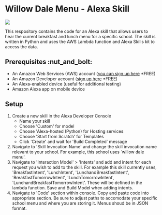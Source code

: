 <h1>Willow Dale Menu - Alexa Skill</h1> <img src="https://i.imgur.com/I4EbBQV.png"/>

This respository contains the code for an Alexa skill that allows users to hear the current breakfast and lunch menu for a specific school. The skill is written in Python and uses the AWS Lambda function and Alexa Skills kit to access the data.

<h2>Prerequisites :nut_and_bolt:</h2>

* An Amazon Web Services (AWS) account (<a href="https://aws.amazon.com/free/?trk=78b916d7-7c94-4cab-98d9-0ce5e648dd5f&sc_channel=ps&s_kwcid=AL!4422!3!432339156165!e!!g!!create%20aws%20account&ef_id=Cj0KCQiAic6eBhCoARIsANlox86TYDv0SwS8ZeHSBz83fubw5sXAhH_TBkWOhPDbwLqhL2emHYOICfgaAhIMEALw_wcB:G:s&s_kwcid=AL!4422!3!432339156165!e!!g!!create%20aws%20account&all-free-tier.sort-by=item.additionalFields.SortRank&all-free-tier.sort-order=asc&awsf.Free%20Tier%20Types=*all&awsf.Free%20Tier%20Categories=*all">you can sign up here</a> *FREE)
* An Amazon Developer account (<a href="https://developer.amazon.com/en-US/docs/alexa/ask-overviews/create-developer-account.html">sign up here</a> *FREE)
* An Alexa-enabled device (useful for additional testing)
* Amazon Alexa app on mobile device

<h2>Setup</h2>

1. Create a new skill in the Alexa Developer Console
    - Name your skill
    - Choose 'Custom' for model
    - Choose 'Alexa-hosted (Python) for Hosting services
    - Choose 'Start from Scratch' for Templates
    - Click 'Create' and wait for 'Build Completed' message
2. Navigate to 'Skill Invocation Name' and change the skill invocation name relevant to your school. For example, this school uses 'willow dale menu'.
3. Navigate to 'Interaction Model' > 'Intents' and add and intent for each request you wish to add to the skill. For example this skill currently uses, 'BreakfastIntent', 'LunchIntent', 'LunchandBreakfastIntent', 'BreakfastTomorrowIntent', 'LunchTomorrowIntent', 'LunchandBreakfastTomorrowIntent'. These will be defined in the lambda function. Save and Build Model when adding intents.
4. Navigate to 'Code' section within console. Copy and paste code into appropriate section. Be sure to adjust paths to accomodate your specific school menu and where you are storing it. Menus shoud be in JSON format.
